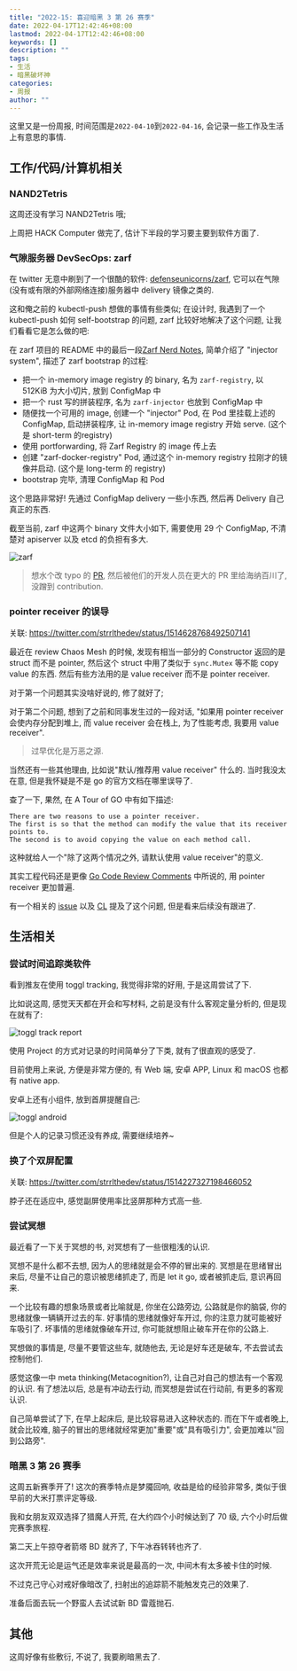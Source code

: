 ```yaml
---
title: "2022-15: 喜迎暗黑 3 第 26 赛季"
date: 2022-04-17T12:42:46+08:00
lastmod: 2022-04-17T12:42:46+08:00
keywords: []
description: ""
tags:
- 生活
- 暗黑破坏神
categories:
- 周报
author: ""
---
```


这里又是一份周报, 时间范围是`2022-04-10`到`2022-04-16`, 会记录一些工作及生活上有意思的事情.

## 工作/代码/计算机相关

### NAND2Tetris

这周还没有学习 NAND2Tetris 哦;

上周把 HACK Computer 做完了, 估计下半段的学习要主要到软件方面了.

### 气隙服务器 DevSecOps: zarf

在 twitter 无意中刷到了一个很酷的软件: [defenseunicorns/zarf](https://github.com/defenseunicorns/zarf), 它可以在气隙(没有或有限的外部网络连接)服务器中 delivery 镜像之类的.

这和俺之前的 kubectl-push 想做的事情有些类似; 在设计时, 我遇到了一个 kubectl-push 如何 self-bootstrap 的问题, zarf 比较好地解决了这个问题, 让我们看看它是怎么做的吧:

在 zarf 项目的 README 中的最后一段[Zarf Nerd Notes](https://github.com/defenseunicorns/zarf#zarf-nerd-notes),  简单介绍了 "injector system", 描述了 zarf bootstrap 的过程:

- 把一个 in-memory image registry 的 binary, 名为 `zarf-registry`, 以 512KiB 为大小切片, 放到 ConfigMap 中
- 把一个 rust 写的拼装程序, 名为 `zarf-injector` 也放到 ConfigMap 中
- 随便找一个可用的 image, 创建一个 "injector" Pod, 在 Pod 里挂载上述的 ConfigMap, 启动拼装程序, 让 in-memory image registry 开始 serve. (这个是 short-term 的registry)
- 使用 portforwarding, 将 Zarf Registry 的 image 传上去
- 创建 "zarf-docker-registry" Pod, 通过这个 in-memory registry 拉刚才的镜像并启动. (这个是 long-term 的 registry)
- bootstrap 完毕, 清理 ConfigMap 和 Pod

这个思路非常好! 先通过 ConfigMap delivery 一些小东西, 然后再 Delivery 自己真正的东西.

截至当前, zarf 中这两个 binary 文件大小如下, 需要使用 29 个 ConfigMap, 不清楚对 apiserver 以及 etcd 的负担有多大.

![zarf](./assets/zarf.png)

> 想水个改 typo 的 [PR](https://github.com/defenseunicorns/zarf/pull/438), 然后被他们的开发人员在更大的 PR 里给海纳百川了, 没蹭到 contribution.

### pointer receiver 的误导

关联: <https://twitter.com/strrlthedev/status/1514628768492507141>

最近在 review Chaos Mesh 的时候, 发现有相当一部分的 Constructor 返回的是 struct 而不是 pointer, 然后这个 struct 中用了类似于 `sync.Mutex` 等不能 copy value 的东西. 然后有些方法用的是 value receiver 而不是 pointer receiver.

对于第一个问题其实没啥好说的, 修了就好了;

对于第二个问题, 想到了之前和同事发生过的一段对话, "如果用 pointer receiver 会使内存分配到堆上, 而 value receiver 会在栈上, 为了性能考虑, 我要用 value receiver".

> 过早优化是万恶之源.

当然还有一些其他理由, 比如说"默认/推荐用 value receiver" 什么的. 当时我没太在意, 但是我怀疑是不是 go 的官方文档在哪里误导了.

查了一下, 果然, 在 A Tour of GO 中有如下描述:

```text
There are two reasons to use a pointer receiver.
The first is so that the method can modify the value that its receiver points to.
The second is to avoid copying the value on each method call.
```

这种就给人一个"除了这两个情况之外, 请默认使用 value receiver"的意义.

其实工程代码还是更像 [Go Code Review Comments](https://github.com/golang/go/wiki/CodeReviewComments#receiver-type) 中所说的, 用 pointer receiver 更加普遍.

有一个相关的 [issue](https://github.com/golang/go/issues/17524) 以及 [CL](https://go-review.googlesource.com/c/tour/+/31728/) 提及了这个问题, 但是看来后续没有跟进了.

## 生活相关

### 尝试时间追踪类软件

看到推友在使用 toggl tracking, 我觉得非常的好用, 于是这周尝试了下.

比如说这周, 感觉天天都在开会和写材料, 之前是没有什么客观定量分析的, 但是现在就有了:

![toggl track report](./assets/toggl-track-report.png)

使用 Project 的方式对记录的时间简单分了下类, 就有了很直观的感受了.

目前使用上来说, 方便是非常方便的, 有 Web 端, 安卓 APP, Linux 和 macOS 也都有 native app.

安卓上还有小组件, 放到首屏提醒自己:

![toggl android](./assets/photo_2022-04-17_15-08-09.jpg)

但是个人的记录习惯还没有养成, 需要继续培养~

### 换了个双屏配置

关联: https://twitter.com/strrlthedev/status/1514227327198466052

脖子还在适应中, 感觉副屏使用率比竖屏那种方式高一些.

### 尝试冥想

最近看了一下关于冥想的书, 对冥想有了一些很粗浅的认识.

冥想不是什么都不去想, 因为人的思绪就是会不停的冒出来的. 冥想是在思绪冒出来后, 尽量不让自己的意识被思绪抓走了, 而是 let it go, 或者被抓走后, 意识再回来.

一个比较有趣的想象场景或者比喻就是, 你坐在公路旁边, 公路就是你的脑袋, 你的思绪就像一辆辆开过去的车. 好事情的思绪就像好车开过, 你的注意力就可能被好车吸引了. 坏事情的思绪就像破车开过, 你可能就想阻止破车开在你的公路上.

冥想做的事情是, 尽量不要管这些车, 就随他去, 无论是好车还是破车, 不去尝试去控制他们.

感觉这像一中 meta thinking(Metacognition?), 让自己对自己的想法有一个客观的认识. 有了想法以后, 总是有冲动去行动, 而冥想是尝试在行动前, 有更多的客观认识.

自己简单尝试了下, 在早上起床后, 是比较容易进入这种状态的. 而在下午或者晚上, 就会比较难, 脑子的冒出的思绪就经常更加"重要"或"具有吸引力", 会更加难以"回到公路旁".

### 暗黑 3 第 26 赛季

这周五新赛季开了! 这次的赛季特点是梦魇回响, 收益是给的经验非常多, 类似于很早前的大米打票评定等级.

我和女朋友双双选择了猎魔人开荒, 在大约四个小时候达到了 70 级, 六个小时后做完赛季旅程.

第二天上午掠夺者箭塔 BD 就齐了, 下午冰吞转转也齐了.

这次开荒无论是运气还是效率来说是最高的一次, 中间木有太多被卡住的时候.

不过克己守心对戒好像暗改了, 扫射出的追踪箭不能触发克己的效果了.

准备后面去玩一个野蛮人去试试新 BD 雷蔻抛石.

## 其他

这周好像有些敷衍, 不说了, 我要刷暗黑去了.
